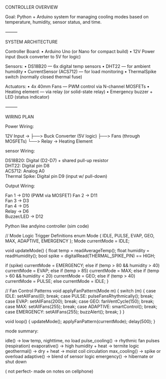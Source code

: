 CONTROLLER OVERVIEW

Goal: Python + Arduino system for managing cooling modes based on temperature, humidity, sensor status, and time.

⸻

 SYSTEM ARCHITECTURE

 Controller Board:
	•	Arduino Uno (or Nano for compact build)
	•	12V Power input (buck converter to 5V for logic)

 Sensors:
	•	DS18B20 — 6x digital temp sensors
	•	DHT22 — for ambient humidity
	•	CurrentSensor (ACS712) — for load monitoring
	•	ThermalSpike switch (normally closed thermal fuse)

 Actuators:
	•	4x 40mm Fans — PWM control via N-channel MOSFETs
	•	Heating element — via relay (or solid-state relay)
	•	Emergency buzzer + LED (status indicator)

⸻

WIRING PLAN

 Power Wiring:

 12V Input →
 ├──> Buck Converter (5V logic)
 ├──> Fans (through MOSFETs)
 └──> Relay → Heating Element

 sensor Wiring:

 DS18B20: Digital (D2-D7) + shared pull-up resistor  
DHT22: Digital pin D8  
ACS712: Analog A0  
Thermal Spike: Digital pin D9 (input w/ pull-down)  

Output Wiring:

Fan 1 → D10 (PWM via MOSFET)
Fan 2 → D11  
Fan 3 → D3  
Fan 4 → D5  
Relay → D6  
Buzzer/LED → D12  

Python like andyino controller (sim code)

// Mode Logic Trigger Definitions
enum Mode { IDLE, PULSE, EVAP, GEO, MAX, ADAPTIVE, EMERGENCY };
Mode currentMode = IDLE;

void updateMode() {
  float temp = readAverageTemp();
  float humidity = readHumidity();
  bool spike = digitalRead(THERMAL_SPIKE_PIN) == HIGH;

  if (spike) currentMode = EMERGENCY;
  else if (temp > 80 && humidity > 40) currentMode = EVAP;
  else if (temp > 85) currentMode = MAX;
  else if (temp > 60 && humidity < 20) currentMode = GEO;
  else if (temp > 40) currentMode = PULSE;
  else currentMode = IDLE;
}

// Fan Control Patterns
void applyFanPattern(Mode m) {
  switch (m) {
    case IDLE:
      setAllFans(0);
      break;
    case PULSE:
      pulseFansRhythmically();
      break;
    case EVAP:
      setAllFans(200);
      break;
    case GEO:
      fanVentCycle(150);
      break;
    case MAX:
      setAllFans(255);
      break;
    case ADAPTIVE:
      smartControl();
      break;
    case EMERGENCY:
      setAllFans(255);
      buzzAlert();
      break;
  }
}

void loop() {
  updateMode();
  applyFanPattern(currentMode);
  delay(500);
}


mode summary:


idle()           → low temp, nighttime, no load
pulse_cooling()  → rhythmic fan pulses (respiration)
evaporative()    → high humidity + heat → termite logic
geothermal()     → dry + heat → moist coil circulation
max_cooling()    → spike or overload
adaptive()       → blend of sensor logic
emergency()      → hibernate or shut down

( not perfect- made on notes on cellphone)

 
